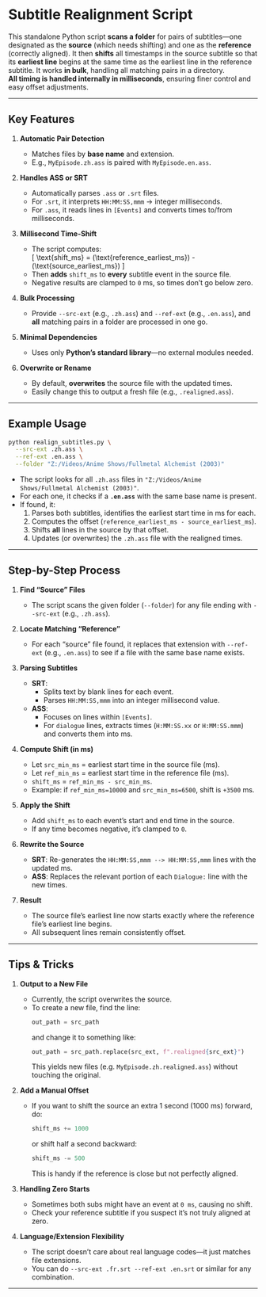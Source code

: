 # Subtitle Realignment Script

This standalone Python script **scans a folder** for pairs of subtitles—one designated as the **source** (which needs shifting) and one as the **reference** (correctly aligned). It then **shifts** all timestamps in the source subtitle so that its **earliest line** begins at the same time as the earliest line in the reference subtitle. It works **in bulk**, handling all matching pairs in a directory.  
**All timing is handled internally in milliseconds**, ensuring finer control and easy offset adjustments.

---

## Key Features

1. **Automatic Pair Detection**  
   - Matches files by **base name** and extension.  
   - E.g., `MyEpisode.zh.ass` is paired with `MyEpisode.en.ass`.

2. **Handles ASS or SRT**  
   - Automatically parses `.ass` or `.srt` files.  
   - For `.srt`, it interprets `HH:MM:SS,mmm` → integer milliseconds.  
   - For `.ass`, it reads lines in `[Events]` and converts times to/from milliseconds.

3. **Millisecond Time-Shift**  
   - The script computes:  
     \[
       \text{shift\_ms} = (\text{reference\_earliest\_ms}) - (\text{source\_earliest\_ms})
     \]  
   - Then **adds** `shift_ms` to **every** subtitle event in the source file.  
   - Negative results are clamped to `0` ms, so times don’t go below zero.

4. **Bulk Processing**  
   - Provide `--src-ext` (e.g., `.zh.ass`) and `--ref-ext` (e.g., `.en.ass`), and **all** matching pairs in a folder are processed in one go.

5. **Minimal Dependencies**  
   - Uses only **Python’s standard library**—no external modules needed.

6. **Overwrite or Rename**  
   - By default, **overwrites** the source file with the updated times.  
   - Easily change this to output a fresh file (e.g., `.realigned.ass`).

---

## Example Usage

```bash
python realign_subtitles.py \
  --src-ext .zh.ass \
  --ref-ext .en.ass \
  --folder "Z:/Videos/Anime Shows/Fullmetal Alchemist (2003)"
```

- The script looks for all `.zh.ass` files in `"Z:/Videos/Anime Shows/Fullmetal Alchemist (2003)"`.  
- For each one, it checks if a **`.en.ass`** with the same base name is present.  
- If found, it:
  1. Parses both subtitles, identifies the earliest start time in ms for each.
  2. Computes the offset (`reference_earliest_ms - source_earliest_ms`).
  3. Shifts **all** lines in the source by that offset.
  4. Updates (or overwrites) the `.zh.ass` file with the realigned times.

---

## Step-by-Step Process

1. **Find “Source” Files**  
   - The script scans the given folder (`--folder`) for any file ending with `--src-ext` (e.g., `.zh.ass`).

2. **Locate Matching “Reference”**  
   - For each “source” file found, it replaces that extension with `--ref-ext` (e.g., `.en.ass`) to see if a file with the same base name exists.

3. **Parsing Subtitles**  
   - **SRT**:  
     - Splits text by blank lines for each event.  
     - Parses `HH:MM:SS,mmm` into an integer millisecond value.  
   - **ASS**:  
     - Focuses on lines within `[Events]`.  
     - For `dialogue` lines, extracts times (`H:MM:SS.xx` or `H:MM:SS.mmm`) and converts them into ms.

4. **Compute Shift (in ms)**  
   - Let `src_min_ms` = earliest start time in the source file (ms).  
   - Let `ref_min_ms` = earliest start time in the reference file (ms).  
   - `shift_ms` = `ref_min_ms - src_min_ms`.  
   - Example: if `ref_min_ms=10000` and `src_min_ms=6500`, shift is `+3500` ms.

5. **Apply the Shift**  
   - Add `shift_ms` to each event’s start and end time in the source.  
   - If any time becomes negative, it’s clamped to `0`.

6. **Rewrite the Source**  
   - **SRT**: Re-generates the `HH:MM:SS,mmm --> HH:MM:SS,mmm` lines with the updated ms.  
   - **ASS**: Replaces the relevant portion of each `Dialogue:` line with the new times.

7. **Result**  
   - The source file’s earliest line now starts exactly where the reference file’s earliest line begins.  
   - All subsequent lines remain consistently offset.

---

## Tips & Tricks

1. **Output to a New File**  
   - Currently, the script overwrites the source.  
   - To create a new file, find the line:
     ```python
     out_path = src_path
     ```
     and change it to something like:
     ```python
     out_path = src_path.replace(src_ext, f".realigned{src_ext}")
     ```
     This yields new files (e.g. `MyEpisode.zh.realigned.ass`) without touching the original.

2. **Add a Manual Offset**  
   - If you want to shift the source an extra 1 second (1000 ms) forward, do:
     ```python
     shift_ms += 1000
     ```
     or shift half a second backward:
     ```python
     shift_ms -= 500
     ```
     This is handy if the reference is close but not perfectly aligned.

3. **Handling Zero Starts**  
   - Sometimes both subs might have an event at `0 ms`, causing no shift.  
   - Check your reference subtitle if you suspect it’s not truly aligned at zero.

4. **Language/Extension Flexibility**  
   - The script doesn’t care about real language codes—it just matches file extensions.  
   - You can do `--src-ext .fr.srt --ref-ext .en.srt` or similar for any combination.

---
